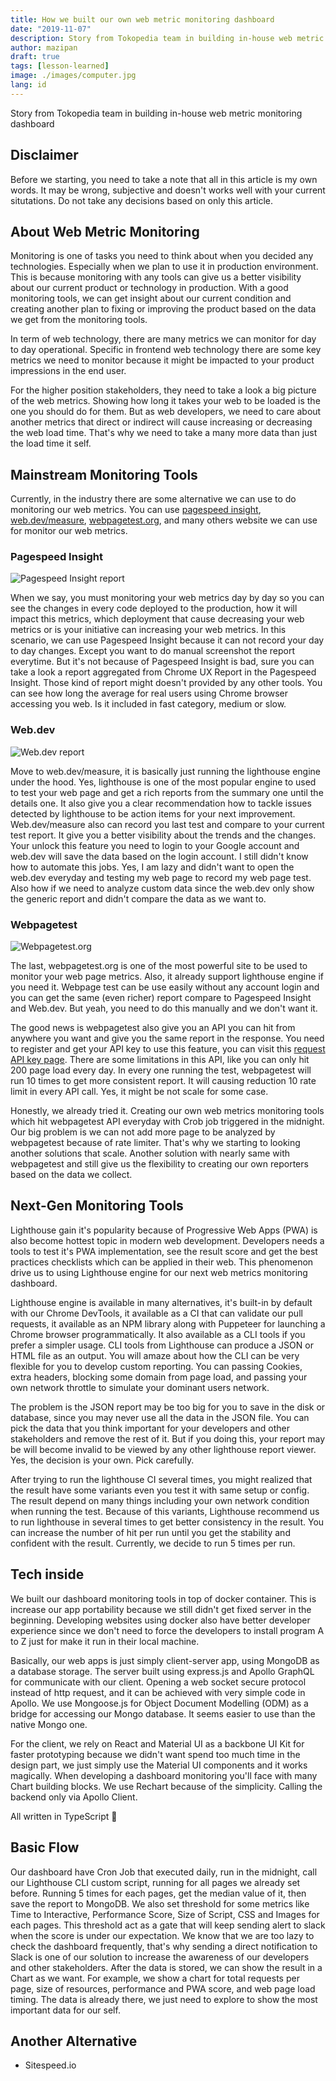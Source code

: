 ```yaml
---
title: How we built our own web metric monitoring dashboard
date: "2019-11-07"
description: Story from Tokopedia team in building in-house web metric monitoring dashboard
author: mazipan
draft: true
tags: [lesson-learned]
image: ./images/computer.jpg
lang: id
---
```


Story from Tokopedia team in building in-house web metric monitoring dashboard

## Disclaimer

Before we starting, you need to take a note that all in this article is my own words. It may be wrong, subjective and doesn't works well with your current situtations. Do not take any decisions based on only this article.

## About Web Metric Monitoring

Monitoring is one of tasks you need to think about when you decided any technologies.
Especially when we plan to use it in production environment.
This is because monitoring with any tools can give us a better visibility about our current product or technology in production.
With a good monitoring tools, we can get insight about our current condition and creating another plan to fixing or improving the product based on the data we get from the monitoring tools.

In term of web technology, there are many metrics we can monitor for day to day operational.
Specific in frontend web technology there are some key metrics we need to monitor because it might be impacted to your product impressions in the end user.

For the higher position stakeholders, they need to take a look a big picture of the web metrics.
Showing how long it takes your web to be loaded is the one you should do for them.
But as web developers, we need to care about another metrics that direct or indirect will cause increasing or decreasing the web load time.
That's why we need to take a many more data than just the load time it self.

## Mainstream Monitoring Tools

Currently, in the industry there are some alternative we can use to do monitoring our web metrics.
You can use [pagespeed insight](https://developers.google.com/speed/pagespeed/insights/), [web.dev/measure](https://web.dev/measure/), [webpagetest.org](https://www.webpagetest.org/), and many others website we can use for monitor our web metrics.

### Pagespeed Insight

![Pagespeed Insight report](./images/pagespeed-result.png)

When we say, you must monitoring your web metrics day by day so you can see the changes in every code deployed to the production, how it will impact this metrics, which deployment that cause decreasing your web metrics or is your initiative can increasing your web metrics.
In this scenario, we can use Pagespeed Insight because it can not record your day to day changes. Except you want to do manual screenshot the report everytime.
But it's not because of Pagespeed Insight is bad, sure you can take a look a report aggregated from Chrome UX Report in the Pagespeed Insight.
Those kind of report might doesn't provided by any other tools.
You can see how long the average for real users using Chrome browser accessing you web.
Is it included in fast category, medium or slow.

### Web.dev

![Web.dev report](./images/webdev-result.png)

Move to web.dev/measure, it is basically just running the lighthouse engine under the hood.
Yes, lighthouse is one of the most popular engine to used to test your web page and get a rich reports from the summary one until the details one.
It also give you a clear recommendation how to tackle issues detected by lighthouse to be action items for your next improvement.
Web.dev/measure also can record you last test and compare to your current test report.
It give you a better visibility about the trends and the changes.
Your unlock this feature you need to login to your Google account and web.dev will save the data based on the login account.
I still didn't know how to automate this jobs.
Yes, I am lazy and didn't want to open the web.dev everyday and testing my web page to record my web page test.
Also how if we need to analyze custom data since the web.dev only show the generic report and didn't compare the data as we want to.

### Webpagetest

![Webpagetest.org](./images/wpt.jpg)

The last, webpagetest.org is one of the most powerful site to be used to monitor your web page metrics.
Also, it already support lighthouse engine if you need it.
Webpage test can be use easily without any account login and you can get the same (even richer) report compare to Pagespeed Insight and Web.dev.
But yeah, you need to do this manually and we don't want it.

The good news is webpagetest also give you an API you can hit from anywhere you want and give you the same report in the response.
You need to register and get your API key to use this feature, you can visit this [request API key page](https://www.webpagetest.org/getkey.php).
There are some limitations in this API, like you can only hit 200 page load every day.
In every one running the test, webpagetest will run 10 times to get more consistent report.
It will causing reduction 10 rate limit in every API call.
Yes, it might be not scale for some case.

Honestly, we already tried it.
Creating our own web metrics monitoring tools which hit webpagetest API everyday with Crob job triggered in the midnight.
Our big problem is we can not add more page to be analyzed by webpagetest because of rate limiter.
That's why we starting to looking another solutions that scale.
Another solution with nearly same with webpagetest and still give us the flexibility to creating our own reporters based on the data we collect.

## Next-Gen Monitoring Tools

Lighthouse gain it's popularity because of Progressive Web Apps (PWA) is also become hottest topic in modern web development.
Developers needs a tools to test it's PWA implementation, see the result score and get the best practices checklists which can be applied in their web.
This phenomenon drive us to using Lighthouse engine for our next web metrics monitoring dashboard.

Lighthouse engine is available in many alternatives, it's built-in by default with our Chrome DevTools, it available as a CI that can validate our pull requests, it available as an NPM library along with Puppeteer for launching a Chrome browser programmatically.
It also available as a CLI tools if you prefer a simpler usage.
CLI tools from Lighthouse can produce a JSON or HTML file as an output.
You will amaze about how the CLI can be very flexible for you to develop custom reporting.
You can passing Cookies, extra headers, blocking some domain from page load, and passing your own network throttle to simulate your dominant users network. 

The problem is the JSON report may be too big for you to save in the disk or database, since you may never use all the data in the JSON file.
You can pick the data that you think important for your developers and other stakeholders and remove the rest of it.
But if you doing this, your report may be will become invalid to be viewed by any other lighthouse report viewer.
Yes, the decision is your own. Pick carefully.

After trying to run the lighthouse CI several times, you might realized that the result have some variants even you test it with same setup or config.
The result depend on many things including your own network condition when running the test.
Because of this variants, Lighthouse recommend us to run lighthouse in several times to get better consistency in the result.
You can increase the number of hit per run until you get the stability and confident with the result.
Currently, we decide to run 5 times per run.

## Tech inside

We built our dashboard monitoring tools in top of docker container.
This is increase our app portability because we still didn't get fixed server in the beginning.
Developing websites using docker also have better developer experience since we don't need to force the developers to install program A to Z just for make it run in their local machine.

Basically, our web apps is just simply client-server app, using MongoDB as a database storage.
The server built using express.js and Apollo GraphQL for communicate with our client.
Opening a web socket secure protocol instead of http request, and it can be achieved with very simple code in Apollo.
We use Mongoose.js for Object Document Modelling (ODM) as a bridge for accessing our Mongo database.
It seems easier to use than the native Mongo one.

For the client, we rely on React and Material UI as a backbone UI Kit for faster prototyping because we didn't want spend too much time in the design part, we just simply use the Material UI components and it works magically.
When developing a dashboard monitoring you'll face with many Chart building blocks. We use Rechart because of the simplicity.
Calling the backend only via Apollo Client.

All written in TypeScript 🙊

## Basic Flow

Our dashboard have Cron Job that executed daily, run in the midnight, call our Lighthouse CLI custom script, running for all pages we already set before.
Running 5 times for each pages, get the median value of it, then save the report to MongoDB.
We also set threshold for some metrics like Time to Interactive, Performance Score, Size of Script, CSS and Images for each pages.
This threshold act as a gate that will keep sending alert to slack when the score is under our expectation.
We know that we are too lazy to check the dashboard frequently, that's why sending a direct notification to Slack is one of our solution to increase the awareness of our developers and other stakeholders.
After the data is stored, we can show the result in a Chart as we want.
For example, we show a chart for total requests per page, size of resources, performance and PWA score, and web page load timing.
The data is already there, we just need to explore to show the most important data for our self.

## Another Alternative

- Sitespeed.io
